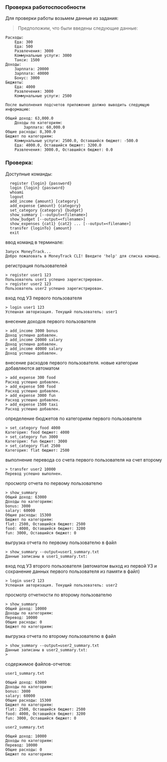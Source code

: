 

### Проверка работоспособности

Для проверки работы возьмем данные из задания:

> Предположим, что были введены следующие данные:

    Расходы:
        Еда: 300
        Еда: 500
        Развлечения: 3000
        Коммунальные услуги: 3000
        Такси: 1500
    Доходы:
        Зарплата: 20000
        Зарплата: 40000
        Бонус: 3000
    Бюджеты:
        Еда: 4000
        Развлечения: 3000
        Коммунальные услуги: 2500

    После выполнения подсчетов приложение должно выводить следующую информацию:
    
    Общий доход: 63,000.0
        Доходы по категориям:
            Зарплата: 60,000.0
    Общие расходы: 8,300.0
    Бюджет по категориям:
        Коммунальные услуги: 2500.0, Оставшийся бюджет: -500.0
        Еда: 4000.0, Оставшийся бюджет: 3200.0
        Развлечения: 3000.0, Оставшийся бюджет: 0.0

### Проверка:

Доступные команды:

```shell
  register {login} {password}
  login {login} {password}
  whoami
  logout
  add_income {amount} [category]
  add_expense {amount} {category}
  set_category {category} {budget}
  show_summary [--output=<filename>]
  show_budget [--output=<filename>]
  show_expenses {cat1} {cat2} ... [--output=<filename>]
  transfer {loginTo} {amount}
  exit
```

ввод команд в терминале:

```shell
Запуск MoneyTrack...
Добро пожаловать в MoneyTrack CLI! Введите 'help' для списка команд.
```

регистрация пользователей

```shell
> register user1 123
Пользователь user1 успешно зарегистрирован.
> register user2 123
Пользователь user2 успешно зарегистрирован.
```

вход под УЗ первого пользователя

```shell
> login user1 123
Успешная авторизация. Текущий пользователь: user1
```

внесение доходов первого пользователя

```shell
> add_income 3000 bonus
Доход успешно добавлен.
> add_income 20000 salary
Доход успешно добавлен.
> add_income 40000 salary
Доход успешно добавлен.
```

внесение расходов первого пользователя. новые категории добавляются автоматом

```shell
> add_expense 300 food
Расход успешно добавлен.
> add_expense 500 food
Расход успешно добавлен.
> add_expense 3000 fun
Расход успешно добавлен.
> add_expense 1500 taxi
Расход успешно добавлен.
```

определение бюджетов по категориям первого пользователя

```shell
> set_category food 4000
Категория: food бюджет: 4000
> set_category fun 3000
Категория: fun бюджет: 3000
> set_category flat 2500
Категория: flat бюджет: 2500
```

выполнение перевода со счета первого пользователя на счет второму

```shell
> transfer user2 10000
Перевод успешно выполнен.
```

просмотр отчета по первому пользователю

```shell
> show_summary
Общий доход: 63000
Доходы по категориям:
bonus: 3000
salary: 60000
Общие расходы: 15300
Бюджет по категориям:
flat: 2500, Оставшийся бюджет: 2500
food: 4000, Оставшийся бюджет: 3200
fun: 3000, Оставшийся бюджет: 0
```

выгрузка отчета по первому пользователю в файл

```shell
> show_summary --output=user1_summary.txt
Данные записаны в user1_summary.txt:
```

вход под УЗ второго пользователя 
(автоматом выход из первой УЗ и сохранение данных первого пользователя из памяти в файл)

```shell
> login user2 123
Успешная авторизация. Текущий пользователь: user2
```

просмотр отчетности по второму пользователю

```shell
> show_summary
Общий доход: 10000
Доходы по категориям:
Перевод: 10000
Общие расходы: 0
Бюджет по категориям:
```
выгрузка отчета по второму пользователю в файл
```shell
> show_summary --output=user2_summary.txt
Данные записаны в user2_summary.txt:
> 
```

содержимое файлов-отчетов:

`user1_summary.txt`

```declarative
Общий доход: 63000
Доходы по категориям:
bonus: 3000
salary: 60000
Общие расходы: 15300
Бюджет по категориям:
flat: 2500, Оставшийся бюджет: 2500
food: 4000, Оставшийся бюджет: 3200
fun: 3000, Оставшийся бюджет: 0
```

`user2_summary.txt`

```declarative
Общий доход: 10000
Доходы по категориям:
Перевод: 10000
Общие расходы: 0
Бюджет по категориям:
```
